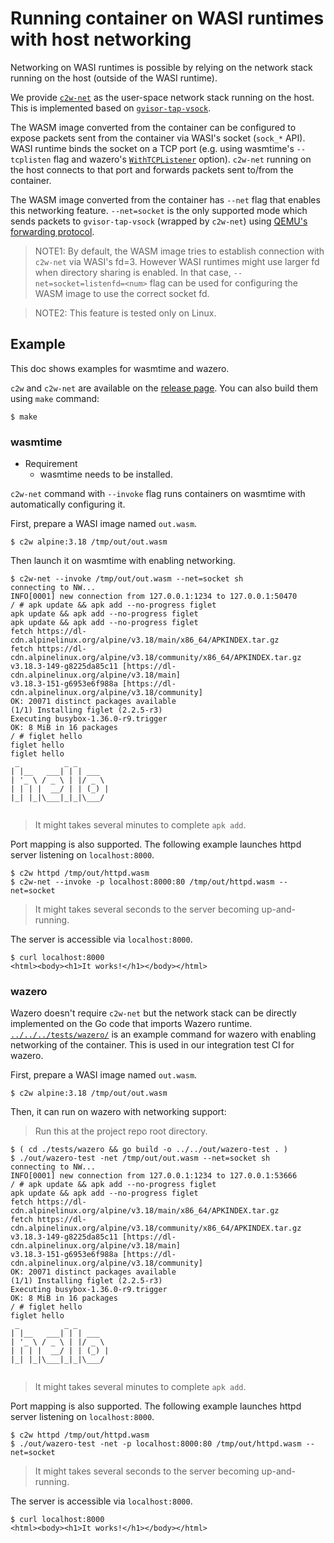 # Running container on WASI runtimes with host networking

Networking on WASI runtimes is possible by relying on the network stack running on the host (outside of the WASI runtime).

We provide [`c2w-net`](../../../cmd/c2w-net/) as the user-space network stack running on the host.
This is implemented based on [`gvisor-tap-vsock`](https://github.com/containers/gvisor-tap-vsock).

The WASM image converted from the container can be configured to expose packets sent from the container via WASI's socket (`sock_*` API).
WASI runtime binds the socket on a TCP port (e.g. using wasmtime's `--tcplisten` flag and wazero's [`WithTCPListener`](https://github.com/tetratelabs/wazero/blob/405a5c9daca906cc8f52ee13e16511f44ae79557/experimental/sock/sock.go#L31) option).
`c2w-net` running on the host connects to that port and forwards packets sent to/from the container.

The WASM image converted from the container has `--net` flag that enables this networking feature.
`--net=socket` is the only supported mode which sends packets to `gvisor-tap-vsock` (wrapped by `c2w-net`) using [QEMU's forwarding protocol](https://github.com/containers/gvisor-tap-vsock#run-with-qemu-linux-or-macos).

> NOTE1: By default, the WASM image tries to establish connection with `c2w-net` via WASI's fd=3.
> However WASI runtimes might use larger fd when directory sharing is enabled.
> In that case, `--net=socket=listenfd=<num>` flag can be used for configuring the WASM image to use the correct socket fd.

> NOTE2: This feature is tested only on Linux.

## Example

This doc shows examples for wasmtime and wazero.

`c2w` and `c2w-net` are available on the [release page](https://github.com/ktock/container2wasm/releases).
You can also build them using `make` command:

```
$ make
```

### wasmtime

- Requirement
  - wasmtime needs to be installed.

`c2w-net` command with `--invoke` flag runs containers on wasmtime with automatically configuring it.

First, prepare a WASI image named `out.wasm`.

```
$ c2w alpine:3.18 /tmp/out/out.wasm
```

Then launch it on wasmtime with enabling networking.

```console
$ c2w-net --invoke /tmp/out/out.wasm --net=socket sh
connecting to NW...
INFO[0001] new connection from 127.0.0.1:1234 to 127.0.0.1:50470 
/ # apk update && apk add --no-progress figlet
apk update && apk add --no-progress figlet
apk update && apk add --no-progress figlet
fetch https://dl-cdn.alpinelinux.org/alpine/v3.18/main/x86_64/APKINDEX.tar.gz
fetch https://dl-cdn.alpinelinux.org/alpine/v3.18/community/x86_64/APKINDEX.tar.gz
v3.18.3-149-g8225da85c11 [https://dl-cdn.alpinelinux.org/alpine/v3.18/main]
v3.18.3-151-g6953e6f988a [https://dl-cdn.alpinelinux.org/alpine/v3.18/community]
OK: 20071 distinct packages available
(1/1) Installing figlet (2.2.5-r3)
Executing busybox-1.36.0-r9.trigger
OK: 8 MiB in 16 packages
/ # figlet hello
figlet hello
figlet hello
 _          _ _       
| |__   ___| | | ___  
| '_ \ / _ \ | |/ _ \ 
| | | |  __/ | | (_) |
|_| |_|\___|_|_|\___/ 
                      
```

> It might takes several minutes to complete `apk add`.

Port mapping is also supported.
The following example launches httpd server listening on `localhost:8000`.

```
$ c2w httpd /tmp/out/httpd.wasm
$ c2w-net --invoke -p localhost:8000:80 /tmp/out/httpd.wasm --net=socket
```

> It might takes several seconds to the server becoming up-and-running.

The server is accessible via `localhost:8000`.

```
$ curl localhost:8000
<html><body><h1>It works!</h1></body></html>
```

### wazero

Wazero doesn't require `c2w-net` but the network stack can be directly implemented on the Go code that imports Wazero runtime.
[`../../../tests/wazero/`](../../../tests/wazero/) is an example command for wazero with enabling networking of the container.
This is used in our integration test CI for wazero.

First, prepare a WASI image named `out.wasm`.

```
$ c2w alpine:3.18 /tmp/out/out.wasm
```

Then, it can run on wazero with networking support:

> Run this at the project repo root directory.

```
$ ( cd ./tests/wazero && go build -o ../../out/wazero-test . )
$ ./out/wazero-test -net /tmp/out/out.wasm --net=socket sh
connecting to NW...
INFO[0001] new connection from 127.0.0.1:1234 to 127.0.0.1:53666 
/ # apk update && apk add --no-progress figlet
apk update && apk add --no-progress figlet
fetch https://dl-cdn.alpinelinux.org/alpine/v3.18/main/x86_64/APKINDEX.tar.gz
fetch https://dl-cdn.alpinelinux.org/alpine/v3.18/community/x86_64/APKINDEX.tar.gz
v3.18.3-149-g8225da85c11 [https://dl-cdn.alpinelinux.org/alpine/v3.18/main]
v3.18.3-151-g6953e6f988a [https://dl-cdn.alpinelinux.org/alpine/v3.18/community]
OK: 20071 distinct packages available
(1/1) Installing figlet (2.2.5-r3)
Executing busybox-1.36.0-r9.trigger
OK: 8 MiB in 16 packages
/ # figlet hello
figlet hello
 _          _ _       
| |__   ___| | | ___  
| '_ \ / _ \ | |/ _ \ 
| | | |  __/ | | (_) |
|_| |_|\___|_|_|\___/ 
                      
```

> It might takes several minutes to complete `apk add`.

Port mapping is also supported.
The following example launches httpd server listening on `localhost:8000`.

```
$ c2w httpd /tmp/out/httpd.wasm
$ ./out/wazero-test -net -p localhost:8000:80 /tmp/out/httpd.wasm --net=socket
```

> It might takes several seconds to the server becoming up-and-running.

The server is accessible via `localhost:8000`.

```
$ curl localhost:8000
<html><body><h1>It works!</h1></body></html>
```
